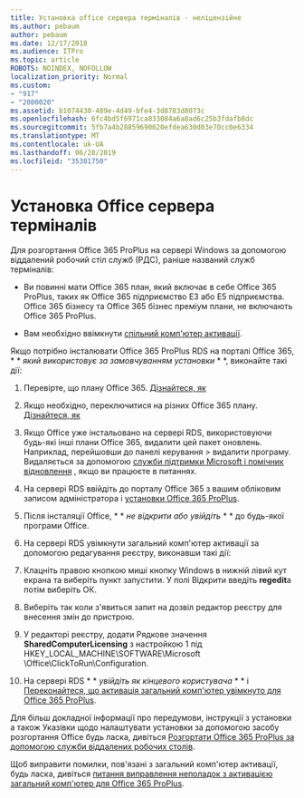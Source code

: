 ```yaml
---
title: Установка office сервера терміналів - неліцензійне
ms.author: pebaum
author: pebaum
ms.date: 12/17/2018
ms.audience: ITPro
ms.topic: article
ROBOTS: NOINDEX, NOFOLLOW
localization_priority: Normal
ms.custom:
- "917"
- "2000020"
ms.assetid: b1074430-489e-4d49-bfe4-3d8783d8073c
ms.openlocfilehash: 6fc4bd5f6971ca833084a6a8ad6c25b3fdafb8dc
ms.sourcegitcommit: 5fb7a4b28859690020efdea630d03e70cc0e6334
ms.translationtype: MT
ms.contentlocale: uk-UA
ms.lasthandoff: 06/28/2019
ms.locfileid: "35381750"
---
```

# <a name="installing-office-on-a-terminal-server"></a>Установка Office сервера терміналів

Для розгортання Office 365 ProPlus на сервері Windows за допомогою віддалений робочий стіл служб (РДС), раніше названий служб терміналів:
  
- Ви повинні мати Office 365 план, який включає в себе Office 365 ProPlus, таких як Office 365 підприємство E3 або E5 підприємства. Office 365 бізнесу та Office 365 бізнес преміум плани, не включають Office 365 ProPlus.

- Вам необхідно ввімкнути [спільний комп'ютер активації](https://docs.microsoft.com/DeployOffice/overview-of-shared-computer-activation-for-office-365-proplus).

Якщо потрібно інсталювати Office 365 ProPlus RDS на порталі Office 365, * * *який використовує за замовчуванням установки* * *, виконайте такі дії:
  
1. Перевірте, що плану Office 365. [Дізнайтеся, як](https://docs.microsoft.com/office365/admin/admin-overview/what-subscription-do-i-have)

2. Якщо необхідно, переключитися на різних Office 365 плану. [Дізнайтеся, як](https://docs.microsoft.com/office365/admin/subscriptions-and-billing/switch-to-a-different-plan)

3. Якщо Office уже інстальовано на сервері RDS, використовуючи будь-які інші плани Office 365, видалити цей пакет оновлень. Наприклад, перейшовши до панелі керування \> видалити програму. Видаляється за допомогою [служби підтримки Microsoft і помічник відновлення](https://aka.ms/SARA-OfficeUninstall-Alchemy) , якщо ви працюєте в питаннях.

4. На сервері RDS ввійдіть до порталу Office 365 з вашим обліковим записом адміністратора і [установки Office 365 ProPlus](https://portal.office.com/OLS/MySoftware.aspx).

5. Після інсталяції Office, * * *не відкрити або увійдіть* * * до будь-якої програми Office.

6. На сервері RDS увімкнути загальний комп'ютер активації за допомогою редагування реєстру, виконавши такі дії:

1. Клацніть правою кнопкою миші кнопку Windows в нижній лівий кут екрана та виберіть пункт запустити. У полі Відкрити введіть **regedit**а потім виберіть ОК.

2. Виберіть так коли з'явиться запит на дозвіл редактор реєстру для внесення змін до пристрою.

3. У редакторі реєстру, додати Рядкове значення **SharedComputerLicensing** з настройкою 1 під HKEY_LOCAL_MACHINE\SOFTWARE\Microsoft \Office\ClickToRun\Configuration.

7. На сервері RDS * * *увійдіть як кінцевого користувача* * * і [Переконайтеся, що активація загальний комп'ютер увімкнуто для Office 365 ProPlus](https://docs.microsoft.com/DeployOffice/troubleshoot-issues-with-shared-computer-activation-for-office-365-proplus#verify-that-activation-for-office-365-proplus-succeeded).

Для більш докладної інформації про передумови, інструкції з установки а також Указівки щодо налаштувати установки за допомогою засобу розгортання Office будь ласка, дивіться [Розгортати Office 365 ProPlus за допомогою служби віддалених робочих столів](https://docs.microsoft.com/DeployOffice/deploy-office-365-proplus-by-using-remote-desktop-services).
  
Щоб виправити помилки, пов'язані з загальний комп'ютер активації, будь ласка, дивіться [питання виправлення неполадок з активацією загальний комп'ютер для Office 365 ProPlus](https://docs.microsoft.com/DeployOffice/troubleshoot-issues-with-shared-computer-activation-for-office-365-proplus).
  